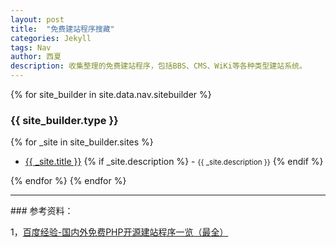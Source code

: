 ```yaml
---
layout: post
title:  "免费建站程序搜藏"
categories: Jekyll
tags: Nav
author: 西夏
description: 收集整理的免费建站程序，包括BBS、CMS、WiKi等各种类型建站系统。
---
```


{% for site_builder in site.data.nav.sitebuilder %}
<h3>{{ site_builder.type }}</h3>
{% for _site in site_builder.sites %}
<ul>
    <li><a href="{{ _site.url}}" target="_blank">{{ _site.title }}</a> 
    {% if _site.description %}
    - <small>{{ _site.description }}</small>
    {% endif %}
    </li>
</ul>
{% endfor %}
{% endfor %}


<!-- 后面是文章参考资料 -->
<br/>
<hr/>
### 参考资料：

1，[百度经验-国内外免费PHP开源建站程序一览（最全）][baidu-jingyan]

<!-- 文章插图和超链接 -->
[baidu-jingyan]: http://jingyan.baidu.com/article/49711c6156fb68fa441b7c2b.html